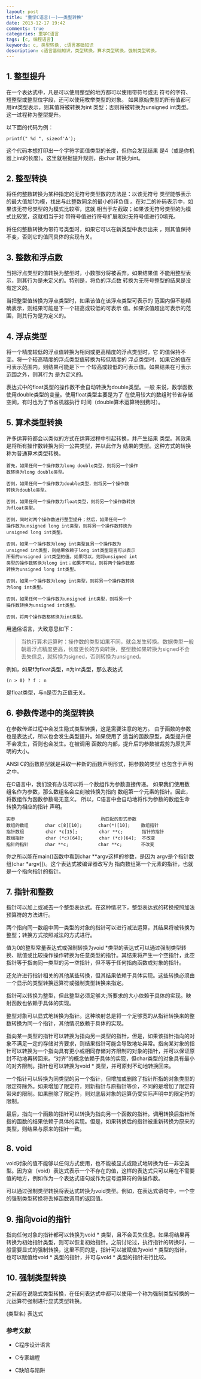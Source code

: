 ```yaml
---
layout: post
title: "重学C语言(一)——类型转换"
date: 2013-12-17 19:42
comments: true
categories: 重学C语言
tags: [c, 编程语言]
keywords: c, 类型转换, c语言基础知识
description: c语言基础知识，类型转换，算术类型转换，强制类型转换。
---
```

## 1. 整型提升
在一个表达式中，凡是可以使用整型的地方都可以使用带符号或无
符号的字符、短整型或整型位字段，还可以使用枚举类型的对象。
如果原始类型的所有值都可用int类型表示，则其值将被转换为int
类型；否则将被转换为unsigned int类型。这一过程称为整型提升。

以下面的代码为例：

`printf(" %d ", sizeof'A');`

这个代码本想打印出一个字符字面值类型的长度，但你会发现结果
是4（或是你机器上int的长度）。这里就根据提升规则，由char
转换为int。
<!--more-->
## 2. 整型转换
将任何整数转换为某种指定的无符号类型数的方法是：以该无符号
类型能够表示的最大值加1为模，找出与此整数同余的最小的非负值
。在对二的补码表示中，如果该无符号类型的为模式比较窄，这就
相当于左截取；如果该无符号类型的为模式比较宽，这就相当于对
带符号值进行符号扩展和对无符号值进行0填充。

将任何整数转换为带符号类型时，如果它可以在新类型中表示出来
，则其值保持不变，否则它的值同具体的实现有关。

## 3. 整数和浮点数
当把浮点类型的值转换为整型时，小数部分将被丢弃。如果结果值
不能用整型表示，则其行为是未定义的。特别是，将负的浮点数
转换为无符号整型的结果是没有定义的。

当把整型值转换为浮点类型时，如果该值在该浮点类型可表示的
范围内但不能精确表示，则结果可能是下一个较高或较低的可表示
值。如果该值超出可表示的范围，则其行为是为定义的。

## 4. 浮点类型
将一个精度较低的浮点值转换为相同或更高精度的浮点类型时，它
的值保持不变。将一个较高精度的浮点类型值转换为较低精度的
浮点类型时，如果它的值在可表示范围内，则结果可能是下一
个较高或较低的可表示值。如果结果在可表示范围之外，则其行为
是为定义的。

表达式中的float类型的操作数不会自动转换为double类型。一般
来说，数学函数使用double类型的变量。使用float类型主要是为了
在使用较大的数组时节省存储空间，有时也为了节省机器执行
时间（double算术运算特别费时）。
## 5. 算术类型转换
许多运算符都会以类似的方式在运算过程中引起转换，并产生结果
类型。其效果是将所有操作数转换为同一公共类型，并以此作为
结果的类型。这种方式的转换称为普通算术类型转换。
```
首先，如果任何一个操作数为long double类型，则将另一个操作
数转换为long double类型。

否则，如果任何一个操作数为double类型，则将另一个操作数
转换为double类型。

否则，如果任何一个操作数为float类型，则将另一个操作数转换
为float类型。

否则，同时对两个操作数进行整型提升；然后，如果任何一个
操作数为unsigned long int类型，则将另一个操作数转换为
unsigned long int类型。

否则，如果一个操作数为long int类型且另一个操作数为
unsigned int类型，则结果依赖于long int类型是否可以表示
所有的unsigned int类型的值。如果可以，则将unsigned int
类型的操作数转换为long int；如果不可以，则将两个操作数都
转换为unsigned long int类型。

否则，如果一个操作数为long int类型，则将另一个操作数转换
为long int类型。

否则，如果任何一个操作数为unsigned int类型，则将另一个
操作数转换为unsigned int类型。

否则，将两个操作数都转换为int类型。
```
用通俗语言，大致意思如下：

>当执行算术运算时：操作数的类型如果不同，就会发生转换。数据类型一般朝着浮点精度更高，长度更长的方向转换，整型数如果转换为signed不会丢失信息，就转换为signed，否则转换为unsigned。

例如，如果f为float类型，n为int类型，那么表达式

`(n > 0) ? f : n`

是float类型，与n是否为正值无关。
## 6. 参数传递中的类型转换
在参数传递过程中会发生隐式类型转换，这是需要注意的地方。
由于函数的参数也是表达式，所以也会发生类型提升。如果使用了
适当的函数原型，类型提升便不会发生，否则也会发生。在被调用
函数的内部，提升后的参数被裁剪为原先声明的大小。

ANSI C的函数原型就是采取一种新的函数声明形式，把参数的类型
也包含于声明之中。

在C语言中，我们没有办法可以将一个数组作为参数直接传递。
如果我们使用数组名作为参数，那么数组名会立刻被转换为指向
数组第一个元素的指针。因此，将数组作为函数参数毫无意义。
所以，C语言中会自动地将作为参数的数组生命转换为相应的指针
声明。
```
实参                                所匹配的形式参数
数组的数组      char c[8][10];      char(*)[10];    数组指针
指针数组        char *c[15];        char **c;       指针的指针
数组指针        char (*c)[64];      char (*c)[64];  不改变
指针的指针      char **c;           char **c;       不改变
```
你之所以能在main()函数中看到char **argv这样的参数，是因为
argv是个指针数组(char *argv[])。这个表达式被编译器改写为
指向数组第一个元素的指针，也就是一个指向指针的指针。
## 7. 指针和整数
指针可以加上或减去一个整型表达式。在这种情况下，整型表达式的转换按照加法预算符的方法进行。

两个指向同一数组中同一类型的对象的指针可以进行减法运算，其结果将被转换为整型；转换方式按照减法的方式进行。

值为0的整型常量表达式或强制转换为void *类型的表达式可以通过强制类型转换、赋值或比较操作操作转换为任意类型的指针。其结果将产生一个空指针，此空指针等于指向同一类型的另一空指针，但不等于任何指向函数或对象的指针。

还允许进行指针相关的其他某些转换，但其结果依赖于具体实现。这些转换必须由一个显示的类型转换运算符或强制类型转换来指定。

指针可以转换为整型，但此整型必须足够大;所要求的大小依赖于具体的实现。映射函数也依赖于具体的实现。

整型对象可以显式地转换为指针。这种映射总是将一个足够宽的从指针转换来的整数转换为同一个指针，其他情况依赖于具体的实现。

指向某一类型的指针可以转换为指向另一类型的指针，但是，如果该指针指向的对象不满足一定的存储对齐要求，则结果指针可能会导致地址异常。指向某对象的指针可以转换为一个指向具有更小或相同存储对齐限制的对象的指针，并可以保证原封不动地再转回来。“对齐”的概念依赖于具体的实现，但char类型的对象具有最小的对齐限制。指针也可以转换为void * 类型，并可原封不动地转换回来。

一个指针可以转换为同类型的另一个指针，但增加或删除了指针所指的对象类型的限定符除外。如果增加了限定符，则新指针与原指针等价，不同的是增加了限定符带来的限制。如果删除了限定符，则对底层对象的运算仍受实际声明中的限定符的限制。

最后，指向一个函数的指针可以转换为指向另一个函数的指针。调用转换后指针所指的函数的结果依赖于具体的实现。但是，如果转换后的指针被重新转换为原来的类型，则结果与原来的指针一致。
## 8. void
void对象的值不能够以任何方式使用，也不能被显式或隐式地转换为任一非空类型。因为空（void）表达式表示一个不存在的值，这样的表达式只可以用在不需要值的地方，例如作为一个表达式语句或作为逗号运算符的做操作数。

可以通过强制类型转换将表达式转换为void类型。例如，在表达式语句中，一个空的强制类型转换将丢掉函数调用的返回值。
## 9. 指向void的指针
指向任何对象的指针都可以转换为void * 类型，且不会丢失信息。如果将结果再转换为初始指针类型，则可以恢复初始指针。之前讨论过，执行指针的转换时，一般需要显式的强制转换，这里不同的是，指针可以被赋值为void * 类型的指针，也可以赋值给void * 类型的指针，并可与void * 类型的指针进行比较。
## 10. 强制类型转换
之前都在说隐式类型转换，在任何表达式中都可以使用一个称为强制类型转换的一元运算符强制进行显式类型转换。

(类型名) 表达式

### 参考文献
- C程序设计语言

- C专家编程

- C缺陷与陷阱
